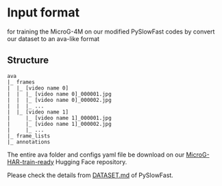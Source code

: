 # Input format
for training the MicroG-4M on our modified PySlowFast codes by convert our dataset to an ava-like format

## Structure

```
ava
|_ frames
|  |_ [video name 0]
|  |  |_ [video name 0]_000001.jpg
|  |  |_ [video name 0]_000002.jpg
|  |  |_ ...
|  |_ [video name 1]
|     |_ [video name 1]_000001.jpg
|     |_ [video name 1]_000002.jpg
|     |_ ...
|_ frame_lists
|_ annotations
```

The entire ava folder and configs yaml file be download on our [MicroG-HAR-train-ready](https://huggingface.co/datasets/LEI-QI-233/MicroG-HAR-train-ready) Hugging Face repository.

Please check the details from [DATASET.md](../SlowFast/slowfast/datasets/DATASET.md) of PySlowFast.
